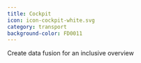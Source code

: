 ```yaml
---
title: Cockpit
icon: icon-cockpit-white.svg
category: transport
background-color: FD0011
---
```


Create data fusion for an inclusive overview